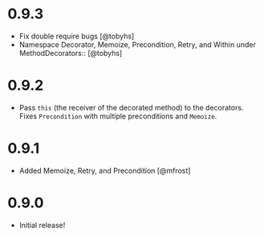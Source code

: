 0.9.3
=====
- Fix double require bugs [@tobyhs]
- Namespace Decorator, Memoize, Precondition, Retry, and Within under MethodDecorators:: [@tobyhs]

0.9.2
=====
- Pass `this` (the receiver of the decorated method) to the decorators. Fixes `Precondition` with multiple preconditions and `Memoize`.

0.9.1
=====
- Added Memoize, Retry, and Precondition [@mfrost]


0.9.0
=====
- Initial release!
